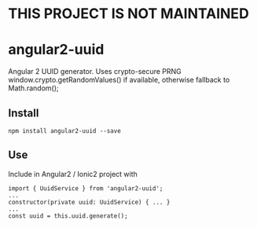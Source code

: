 # THIS PROJECT IS NOT MAINTAINED #

# angular2-uuid
Angular 2 UUID generator.
Uses crypto-secure PRNG window.crypto.getRandomValues() if available, otherwise fallback to Math.random();

## Install
`npm install angular2-uuid --save`

## Use
Include in Angular2 / Ionic2 project with
```
import { UuidService } from 'angular2-uuid';
...
constructor(private uuid: UuidService) { ... }
...
const uuid = this.uuid.generate();
```

